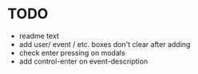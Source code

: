 # TODO

- readme text
- add user/ event / etc. boxes don't clear after adding
- check enter pressing on modals
- add control-enter on event-description
